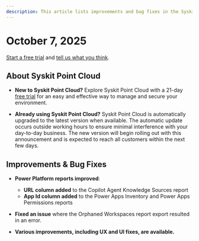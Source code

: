 ```yaml
---
description: This article lists improvements and bug fixes in the Syskit Point Cloud version 2025.4.112.24
---
```


# October 7, 2025

[Start a free trial](https://www.syskit.com/products/point/free-trial/) and [tell us what you think](https://www.syskit.com/company/contact-us/).

## About Syskit Point Cloud

* **New to Syskit Point Cloud?** Explore Syskit Point Cloud with a 21-day [free trial](https://www.syskit.com/products/point/free-trial/) for an easy and effective way to manage and secure your environment.

* **Already using Syskit Point Cloud?** Syskit Point Cloud is automatically upgraded to the latest version when available. The automatic update occurs outside working hours to ensure minimal interference with your day-to-day business. The new version will begin rolling out with this announcement and is expected to reach all customers within the next few days.

## Improvements & Bug Fixes 

* **Power Platform reports improved**:
  * **URL column added** to the Copilot Agent Knowledge Sources report
  * **App Id column added** to the Power Apps Inventory and Power Apps Permissions reports

* **Fixed an issue** where the Orphaned Workspaces report export resulted in an error.

* **Various improvements, including UX and UI fixes, are available.**